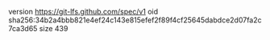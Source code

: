 version https://git-lfs.github.com/spec/v1
oid sha256:34b2a4bbb821e4ef24c143e815efef2f89f4cf25645dabdce2d07fa2c7ca3d65
size 439
